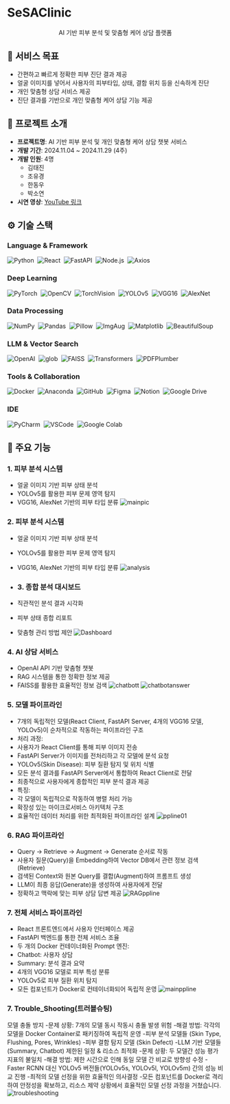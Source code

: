 # SeSAClinic

<div align="center">
AI 기반 피부 분석 및 맞춤형 케어 상담 플랫폼
</div>

## 🎯 서비스 목표

- 간편하고 빠르게 정확한 피부 진단 결과 제공
- 얼굴 이미지를 넣어서 사용자의 피부타입, 상태, 결함 위치 등을 신속하게 진단
- 개인 맞춤형 상담 서비스 제공 
- 진단 결과를 기반으로 개인 맞춤형 케어 상담 기능 제공

## 📌 프로젝트 소개

- **프로젝트명**: AI 기반 피부 분석 및 개인 맞춤형 케어 상담 챗봇 서비스
- **개발 기간**: 2024.11.04 ~ 2024.11.29 (4주)
- **개발 인원**: 4명
  - 김태진
  - 조유경
  - 한동우
  - 박소연
- **시연 영상**: [YouTube 링크](https://youtu.be/9_4NPtQ2wHs)

## ⚙️ 기술 스택

### Language & Framework
<img src="https://img.shields.io/badge/python-3776AB.svg?style=for-the-badge&logo=python&logoColor=white" alt="Python" />&nbsp;
<img src="https://img.shields.io/badge/react-61DAFB.svg?style=for-the-badge&logo=react&logoColor=black" alt="React" />&nbsp;
<img src="https://img.shields.io/badge/fastapi-009688.svg?style=for-the-badge&logo=fastapi&logoColor=white" alt="FastAPI" />&nbsp;
<img src="https://img.shields.io/badge/node.js-339933.svg?style=for-the-badge&logo=node.js&logoColor=white" alt="Node.js" />&nbsp;
<img src="https://img.shields.io/badge/axios-5A29E4.svg?style=for-the-badge&logo=axios&logoColor=white" alt="Axios" />&nbsp;

### Deep Learning
<img src="https://img.shields.io/badge/pytorch-EE4C2C.svg?style=for-the-badge&logo=pytorch&logoColor=white" alt="PyTorch" />&nbsp;
<img src="https://img.shields.io/badge/opencv-5C3EE8.svg?style=for-the-badge&logo=opencv&logoColor=white" alt="OpenCV" />&nbsp;
<img src="https://img.shields.io/badge/torchvision-EE4C2C.svg?style=for-the-badge&logo=pytorch&logoColor=white" alt="TorchVision" />&nbsp;
<img src="https://img.shields.io/badge/YOLOv5-00FFFF.svg?style=for-the-badge&logo=yolo&logoColor=black" alt="YOLOv5" />&nbsp;
<img src="https://img.shields.io/badge/VGG16-FF6F61.svg?style=for-the-badge&logo=pytorch&logoColor=white" alt="VGG16" />&nbsp;
<img src="https://img.shields.io/badge/AlexNet-AA344D.svg?style=for-the-badge&logo=pytorch&logoColor=white" alt="AlexNet" />&nbsp;

### Data Processing
<img src="https://img.shields.io/badge/numpy-013243.svg?style=for-the-badge&logo=numpy&logoColor=white" alt="NumPy" />&nbsp;
<img src="https://img.shields.io/badge/pandas-150458.svg?style=for-the-badge&logo=pandas&logoColor=white" alt="Pandas" />&nbsp;
<img src="https://img.shields.io/badge/Pillow-3776AB.svg?style=for-the-badge&logo=python&logoColor=white" alt="Pillow" />&nbsp;
<img src="https://img.shields.io/badge/ImgAug-FF6F61.svg?style=for-the-badge&logo=python&logoColor=white" alt="ImgAug" />&nbsp;
<img src="https://img.shields.io/badge/matplotlib-11557C.svg?style=for-the-badge&logo=python&logoColor=white" alt="Matplotlib" />&nbsp;
<img src="https://img.shields.io/badge/beautifulsoup-43B02A.svg?style=for-the-badge&logo=python&logoColor=white" alt="BeautifulSoup" />&nbsp;

### LLM & Vector Search
<img src="https://img.shields.io/badge/openai-412991.svg?style=for-the-badge&logo=openai&logoColor=white" alt="OpenAI" />&nbsp;
<img src="https://img.shields.io/badge/glob-4479A1.svg?style=for-the-badge&logo=python&logoColor=white" alt="glob" />&nbsp;
<img src="https://img.shields.io/badge/FAISS-3776AB.svg?style=for-the-badge&logo=meta&logoColor=white" alt="FAISS" />&nbsp;
<img src="https://img.shields.io/badge/transformers-FFD21E.svg?style=for-the-badge&logo=huggingface&logoColor=black" alt="Transformers" />&nbsp;
<img src="https://img.shields.io/badge/pdfplumber-FF0000.svg?style=for-the-badge&logo=adobe&logoColor=white" alt="PDFPlumber" />&nbsp;

### Tools & Collaboration
<img src="https://img.shields.io/badge/docker-2496ED.svg?style=for-the-badge&logo=docker&logoColor=white" alt="Docker" />&nbsp;
<img src="https://img.shields.io/badge/anaconda-44A833.svg?style=for-the-badge&logo=anaconda&logoColor=white" alt="Anaconda" />&nbsp;
<img src="https://img.shields.io/badge/github-181717.svg?style=for-the-badge&logo=github&logoColor=white" alt="GitHub" />&nbsp;
<img src="https://img.shields.io/badge/figma-F24E1E.svg?style=for-the-badge&logo=figma&logoColor=white" alt="Figma" />&nbsp;
<img src="https://img.shields.io/badge/notion-000000.svg?style=for-the-badge&logo=notion&logoColor=white" alt="Notion" />&nbsp;
<img src="https://img.shields.io/badge/google%20drive-4285F4.svg?style=for-the-badge&logo=google-drive&logoColor=white" alt="Google Drive" />&nbsp;

### IDE
<img src="https://img.shields.io/badge/pycharm-000000.svg?style=for-the-badge&logo=pycharm&logoColor=white" alt="PyCharm" />&nbsp;
<img src="https://img.shields.io/badge/visual%20studio%20code-007ACC.svg?style=for-the-badge&logo=visual-studio-code&logoColor=white" alt="VSCode" />&nbsp;
<img src="https://img.shields.io/badge/google%20colab-F9AB00.svg?style=for-the-badge&logo=google-colab&logoColor=white" alt="Google Colab" />&nbsp;

## 💫 주요 기능

### 1. 피부 분석 시스템
- 얼굴 이미지 기반 피부 상태 분석
- YOLOv5를 활용한 피부 문제 영역 탐지
- VGG16, AlexNet 기반의 피부 타입 분류
![mainpic](https://github.com/user-attachments/assets/08a5c69a-70fc-4508-a27d-8bf3a92b4b7e)


### 2. 피부 분석 시스템
- 얼굴 이미지 기반 피부 상태 분석
- YOLOv5를 활용한 피부 문제 영역 탐지
- VGG16, AlexNet 기반의 피부 타입 분류
  ![analysis](https://github.com/user-attachments/assets/4db42784-4079-44e3-af6f-ad623b4b1367)


- ### 3. 종합 분석 대시보드
- 직관적인 분석 결과 시각화
- 피부 상태 종합 리포트
- 맞춤형 관리 방법 제안
  ![Dashboard](https://github.com/user-attachments/assets/bc537ef3-df8d-452f-a67e-e94d49ee73b2)


### 4. AI 상담 서비스
- OpenAI API 기반 맞춤형 챗봇
- RAG 시스템을 통한 정확한 정보 제공
- FAISS를 활용한 효율적인 정보 검색
  ![chatbott](https://github.com/user-attachments/assets/bf3c5d52-f0d2-418c-9b49-9d86bf9c64a2)
  ![chatbotanswer](https://github.com/user-attachments/assets/1f68cfcf-b19d-4dac-8c85-fca26d666c4c)

### 5. 모델 파이프라인
- 7개의 독립적인 모델(React Client, FastAPI Server, 4개의 VGG16 모델, YOLOv5)이 순차적으로 작동하는 파이프라인 구조
- 처리 과정:
- 사용자가 React Client를 통해 피부 이미지 전송
- FastAPI Server가 이미지를 전처리하고 각 모델에 분석 요청
- YOLOv5(Skin Disease): 피부 질환 탐지 및 위치 식별
- 모든 분석 결과를 FastAPI Server에서 통합하여 React Client로 전달
- 최종적으로 사용자에게 종합적인 피부 분석 결과 제공
- 특징:
- 각 모델이 독립적으로 작동하여 병렬 처리 가능
- 확장성 있는 마이크로서비스 아키텍처 구조
- 효율적인 데이터 처리를 위한 최적화된 파이프라인 설계
  ![ppline01](https://github.com/user-attachments/assets/2cfb0523-a566-4da1-807d-6fa70904d855)

### 6. RAG 파이프라인
- Query → Retrieve → Augment → Generate 순서로 작동
- 사용자 질문(Query)을 Embedding하여 Vector DB에서 관련 정보 검색(Retrieve)
- 검색된 Context와 원본 Query를 결합(Augment)하여 프롬프트 생성
- LLM이 최종 응답(Generate)을 생성하여 사용자에게 전달
- 정확하고 맥락에 맞는 피부 상담 답변 제공
  ![RAGppline](https://github.com/user-attachments/assets/5781c3ec-fb19-4147-95a8-dc532df75573)


### 7. 전체 서비스 파이프라인
- React 프론트엔드에서 사용자 인터페이스 제공
- FastAPI 백엔드를 통한 전체 서비스 조율
- 두 개의 Docker 컨테이너화된 Prompt 엔진:
- Chatbot: 사용자 상담
- Summary: 분석 결과 요약
- 4개의 VGG16 모델로 피부 특성 분류
- YOLOv5로 피부 질환 위치 탐지
- 모든 컴포넌트가 Docker로 컨테이너화되어 독립적 운영
  ![mainppline](https://github.com/user-attachments/assets/20d75da3-9291-4443-8bdf-b14771199329)


### 7. Trouble_Shooting(트러블슈팅)
모델 충돌 방지
-문제 상황: 7개의 모델 동시 작동시 충돌 발생 위험
-해결 방법: 각각의 모델을 Docker Container로 패키징하여 독립적 운영
-피부 분석 모델들 (Skin Type, Flushing, Pores, Wrinkles)
-피부 결함 탐지 모델 (Skin Defect)
-LLM 기반 모델들 (Summary, Chatbot)
제한된 일정 & 리소스 최적화
-문제 상황: 두 모델간 성능 평가 지표의 불일치
-해결 방법: 제한 시간으로 인해 동일 모델 간 비교로 방향성 수정
-Faster RCNN 대신 YOLOv5 버전들(YOLOv5s, YOLOv5l, YOLOv5m) 간의 성능 비교 진행
-최적의 모델 선정을 위한 효율적인 의사결정
-모든 컴포넌트를 Docker로 격리하여 안정성을 확보하고, 리소스 제약 상황에서 효율적인 모델 선정 과정을 거쳤습니다.
 ![troubleshooting](https://github.com/user-attachments/assets/d604ff35-08a6-4cda-8f5e-4f59d94bdf1c)




